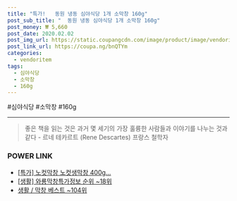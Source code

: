 ```yaml
--- 
title: "특가!   동원 냉동 심야식당 1개 소막창 160g" 
post_sub_title: "  동원 냉동 심야식당 1개 소막창 160g" 
post_money: ₩ 5,660 
post_date: 2020.02.02 
post_img_url: https://static.coupangcdn.com/image/product/image/vendoritem/2019/02/19/4384772924/d4be30e7-4e3c-48e8-9305-39ad8936dc91.jpg 
post_link_url: https://coupa.ng/bnQTYm 
categories: 
  - vendoritem 
tags: 
  - 심야식당 
  - 소막창 
  - 160g 
--- 
```

  #심야식당 #소막창 #160g 
<hr> 

> 좋은 책을 읽는 것은 과거 몇 세기의 가장 훌륭한 사람들과 이야기를 나누는 것과 같다 - 르네 테카르트 (Rene Descartes) 프랑스 철학자 


### POWER LINK

* <a href="https://blog.naver.com/sakai111/221793109014" target="_blank">[특가] 노컷막창 노컷생막창 400g...</a>
* <a href="https://blog.naver.com/sakai111/221772911082" target="_blank"> [생활] 와룡막창특가정보 순위 ~18위</a>
* <a href="https://blog.naver.com/santokki14/221793055634" target="_blank">생활 / 막창 베스트 ~104위</a>
